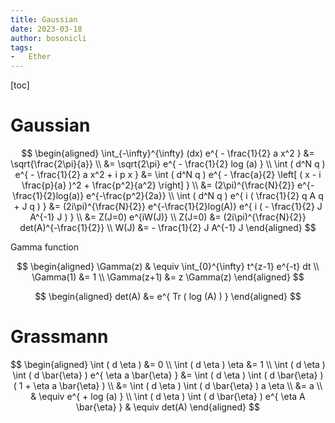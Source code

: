 ```yaml
---
title: Gaussian
date: 2023-03-18
author: bosonicli
tags:
-   Ether
---
```


[toc]

# Gaussian

$$
\begin{aligned}
    \int_{-\infty}^{\infty} (dx) e^{ - \frac{1}{2} a x^2 } &= \sqrt{\frac{2\pi}{a}} \\
    &= \sqrt{2\pi} e^{ - \frac{1}{2} log (a) }  \\
    \int ( d^N q ) e^{ - \frac{1}{2} a x^2 + i p x } &=
    \int ( d^N q ) e^{ - \frac{a}{2} \left[ ( x - i \frac{p}{a} )^2 + \frac{p^2}{a^2} \right] }  \\
    &= (2\pi)^{\frac{N}{2}} e^{-\frac{1}{2}log(a)} e^{-\frac{p^2}{2a}}  \\
    \int ( d^N q ) e^{ i ( \frac{1}{2} q A q + J q ) } &= (2i\pi)^{\frac{N}{2}} e^{-\frac{1}{2}log(A)} e^{ i ( - \frac{1}{2} J A^{-1} J ) } \\
    &= Z(J=0) e^{iW(J)} \\
    Z(J=0) &= (2i\pi)^{\frac{N}{2}} det(A)^{-\frac{1}{2}}   \\
    W(J) &= - \frac{1}{2} J A^{-1} J
\end{aligned}
$$

Gamma function

$$
\begin{aligned}
    \Gamma(z) & \equiv \int_{0}^{\infty} t^{z-1} e^{-t} dt  \\
    \Gamma(1) &= 1  \\
    \Gamma(z+1) &= z \Gamma(z)
\end{aligned}
$$

$$
\begin{aligned}
    det(A) &= e^{ Tr ( log (A) ) }
\end{aligned}
$$

# Grassmann

$$
\begin{aligned}
    \int ( d \eta ) &= 0    \\
    \int ( d \eta ) \eta &= 1   \\
    \int ( d \eta ) \int ( d \bar{\eta} ) e^{ \eta a \bar{\eta} } &= \int ( d \eta ) \int ( d \bar{\eta} ) ( 1 + \eta a \bar{\eta} )    \\
    &= \int ( d \eta ) \int ( d \bar{\eta} ) a \eta \\
    &= a    \\
    & \equiv e^{ + log (a) }    \\
    \int ( d \eta ) \int ( d \bar{\eta} ) e^{ \eta A \bar{\eta} } & \equiv det(A)
\end{aligned}
$$
